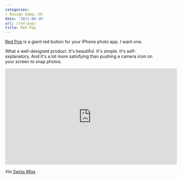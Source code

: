 ```yaml
---
categories:
- Design &amp; UX
date: '2011-06-10'
url: /red-pop/
title: Red Pop
---
```


<a href="http://www.red-pop.com/">Red Pop</a> is a giant red button for your iPhone photo app. I want one.

What a well-designed product. It's beautiful. It's simple. It's self-explanatory. And it's a lot more satisfying than pushing a camera icon on your screen to snap photos.

<p align="center"><iframe src="https://player.vimeo.com/video/23965562?byline=0" width="560" height="315" frameborder="0"></iframe></p>

<em>Via <a href="http://www.swiss-miss.com/">Swiss Miss</a></em>